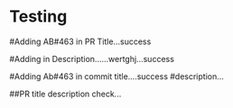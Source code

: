 # Testing

#Adding AB#463 in PR Title...success

#Adding in Description......wertghj...success


#Adding Ab#463 in commit title....success
#description...

##PR title description check...
